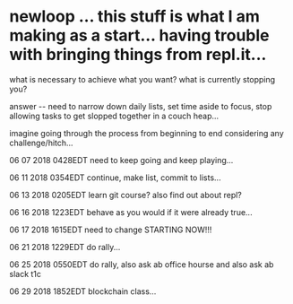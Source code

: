 # newloop ... this stuff is what I am making as a start... having trouble with bringing things from repl.it...

what is necessary to achieve what you want? what is currently stopping you?

answer -- need to narrow down daily lists, set time aside to focus, stop allowing tasks to get slopped together in a couch heap...

imagine going through the process from beginning to end considering any challenge/hitch...

06 07 2018 0428EDT need to keep going and keep playing...

06 11 2018 0354EDT continue, make list, commit to lists...

06 13 2018 0205EDT learn git course? also find out about repl?

06 16 2018 1223EDT behave as you would if it were already true...

06 17 2018 1615EDT need to change STARTING NOW!!!

06 21 2018 1229EDT do rally...

06 25 2018 0550EDT do rally, also ask ab office hourse and also ask ab slack t1c

06 29 2018 1852EDT blockchain class...
